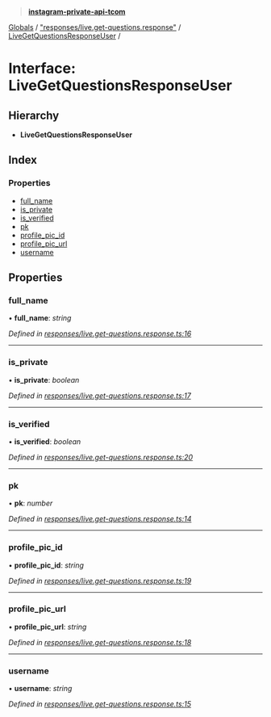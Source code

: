 > **[instagram-private-api-tcom](../README.md)**

[Globals](../README.md) / ["responses/live.get-questions.response"](../modules/_responses_live_get_questions_response_.md) / [LiveGetQuestionsResponseUser](_responses_live_get_questions_response_.livegetquestionsresponseuser.md) /

# Interface: LiveGetQuestionsResponseUser

## Hierarchy

* **LiveGetQuestionsResponseUser**

## Index

### Properties

* [full_name](_responses_live_get_questions_response_.livegetquestionsresponseuser.md#full_name)
* [is_private](_responses_live_get_questions_response_.livegetquestionsresponseuser.md#is_private)
* [is_verified](_responses_live_get_questions_response_.livegetquestionsresponseuser.md#is_verified)
* [pk](_responses_live_get_questions_response_.livegetquestionsresponseuser.md#pk)
* [profile_pic_id](_responses_live_get_questions_response_.livegetquestionsresponseuser.md#profile_pic_id)
* [profile_pic_url](_responses_live_get_questions_response_.livegetquestionsresponseuser.md#profile_pic_url)
* [username](_responses_live_get_questions_response_.livegetquestionsresponseuser.md#username)

## Properties

###  full_name

• **full_name**: *string*

*Defined in [responses/live.get-questions.response.ts:16](https://github.com/cuonglnhust/instagram-private-api-tcom/blob/3e16058/src/responses/live.get-questions.response.ts#L16)*

___

###  is_private

• **is_private**: *boolean*

*Defined in [responses/live.get-questions.response.ts:17](https://github.com/cuonglnhust/instagram-private-api-tcom/blob/3e16058/src/responses/live.get-questions.response.ts#L17)*

___

###  is_verified

• **is_verified**: *boolean*

*Defined in [responses/live.get-questions.response.ts:20](https://github.com/cuonglnhust/instagram-private-api-tcom/blob/3e16058/src/responses/live.get-questions.response.ts#L20)*

___

###  pk

• **pk**: *number*

*Defined in [responses/live.get-questions.response.ts:14](https://github.com/cuonglnhust/instagram-private-api-tcom/blob/3e16058/src/responses/live.get-questions.response.ts#L14)*

___

###  profile_pic_id

• **profile_pic_id**: *string*

*Defined in [responses/live.get-questions.response.ts:19](https://github.com/cuonglnhust/instagram-private-api-tcom/blob/3e16058/src/responses/live.get-questions.response.ts#L19)*

___

###  profile_pic_url

• **profile_pic_url**: *string*

*Defined in [responses/live.get-questions.response.ts:18](https://github.com/cuonglnhust/instagram-private-api-tcom/blob/3e16058/src/responses/live.get-questions.response.ts#L18)*

___

###  username

• **username**: *string*

*Defined in [responses/live.get-questions.response.ts:15](https://github.com/cuonglnhust/instagram-private-api-tcom/blob/3e16058/src/responses/live.get-questions.response.ts#L15)*